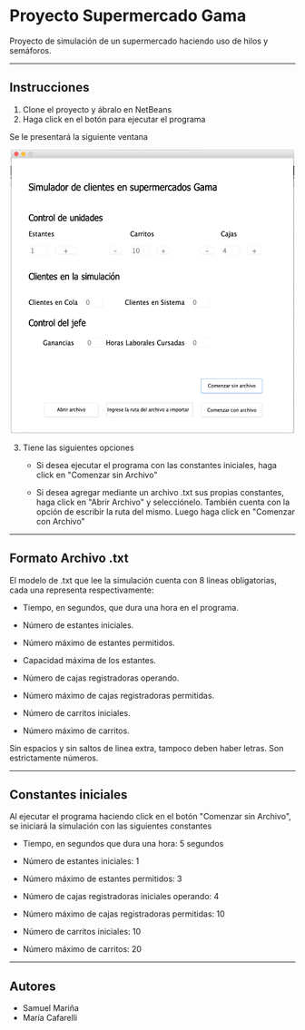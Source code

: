 # Proyecto Supermercado Gama
Proyecto de simulación de un supermercado haciendo uso de hilos y semáforos.

---
## Instrucciones
1. Clone el proyecto y ábralo en NetBeans
2. Haga click en el botón para ejecutar el programa

Se le presentará la siguiente ventana

<p align="center">
  <img width="500" height="500" src="https://github.com/samuelmarina/optimizacion/blob/master/imagenes/window.jpg">
</p>

3. Tiene las siguientes opciones

   * Si desea ejecutar el programa con las constantes iniciales, haga click en "Comenzar sin Archivo"
   
   * Si desea agregar mediante un archivo .txt sus propias constantes, haga click en "Abrir Archivo" y selecciónelo. También cuenta con la opción de escribir la ruta del mismo. Luego haga click en "Comenzar con Archivo"
   
   
---
## Formato Archivo .txt
El modelo de .txt que lee la simulación cuenta con 8 lineas obligatorias, 
cada una representa respectivamente:

+ Tiempo, en segundos, que dura una hora en el programa.

+ Número de estantes iniciales.

+ Número máximo de estantes permitidos.

+ Capacidad máxima de los estantes.

+ Número de cajas registradoras operando.

+ Número máximo de cajas registradoras permitidas.

+ Número de carritos iniciales.

+ Número máximo de carritos.

Sin espacios y sin saltos de linea extra, tampoco deben haber letras. Son estrictamente números. 

---
## Constantes iniciales
Al ejecutar el programa haciendo click en el botón "Comenzar sin Archivo", se iniciará la simulación con las siguientes constantes

+ Tiempo, en segundos que dura una hora: 5 segundos

+ Número de estantes iniciales: 1

+ Número máximo de estantes permitidos: 3

+ Número de cajas registradoras iniciales operando: 4

+ Número máximo de cajas registradoras permitidas: 10

+ Número de carritos iniciales: 10

+ Número máximo de carritos: 20

---
## Autores
* Samuel Mariña
* María Cafarelli
